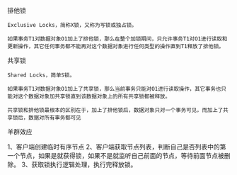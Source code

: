 排他锁

    Exclusive Locks，简称X锁，又称为写锁或独占锁。

    如果事务T1对数据对象O1加上了排他锁，那么在整个加锁期间，只允许事务T1对O1进行读取和更新操作，其它任何事务都不能再对这个数据对象进行任何类型的操作直到T1释放了排他锁。

共享锁

    Shared Locks，简单S锁。

    如果事务T1对数据对象O1加上了共享锁，那么当前事务只能对O1进行读取操作，其它事务也只能对这个数据对象加共享锁直到该数据对象上的所有共享锁都被释放。

    共享锁和排他锁最根本的区别在于，加上了排他锁后，数据对象只对一个事务可见，而加上了共享锁后，数据对所有事务都可见
    
羊群效应
    
1、客户端创建临时有序节点
2、客户端获取节点列表，判断自己是否列表中的第一个节点，如果是就获得锁，如果不是就监听自己前面的节点，等待前面节点被删除。
3、获取锁执行逻辑处理，执行完释放锁。

